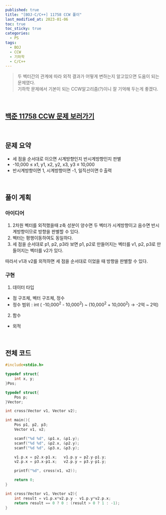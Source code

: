 ```yaml
---
published: true
title: "[BOJ-C/C++] 11758 CCW 풀이"
last_modified_at: 2023-01-06
toc: true
toc_sticky: true
categories:
  - PS
tags:
  - BOJ
  - CCW
  - 기하학
  - C/C++
---
```


> 두 벡터간의 관계에 따라 외적 결과가 어떻게 변하는지 알고있으면 도움이 되는 문제였다.  
> 기하학 문제에서 기본이 되는 CCW알고리즘(?)이니 잘 기억해 두는게 좋겠다.

<br>
  
## [백준 11758 CCW 문제 보러가기](https://www.acmicpc.net/problem/11758)

<br>

## 문제 요약

* 세 점을 순서대로 이으면 시계방향인지 반시계방향인지 판별
* -10,000 ≤ x1, y1, x2, y2, x3, y3 ≤ 10,000
* 반시계방향이면 1, 시계방향이면 -1, 일직선이면 0 출력

<br>

## 풀이 계획

### 아이디어

1. 2차원 벡터를 외적했을때 z축 성분이 양수면 두 벡터가 시계방향이고 음수면 반시계방향이므로 방향을 판별할 수 있다.
2. 벡터는 평행이동하여도 동일하다.
3. 세 점을 순서대로 p1, p2, p3라 보면 p1, p2로 만들어지는 벡터를 v1, p2, p3로 만들어지는 벡터를 v2가 있다.

따라서 v1과 v2를 외적하면 세 점을 순서대로 이었을 때 방향을 판별할 수 있다.

### 구현

1. 데이터 타입

* 점 구조체, 벡터 구조체, 정수
* 정수 범위 : int ( -10,000<sup>2</sup> - 10,000<sup>2</sup>) ~ (10,000<sup>2</sup> + 10,000<sup>2</sup>) -> -2억 ~ 2억)

2. 함수

* 외적

<br>

## 전체 코드

```cpp
#include<stdio.h>

typedef struct{
    int x, y;
}Pos;

typedef struct{
    Pos p;
}Vector;

int cross(Vector v1, Vector v2);

int main(){
    Pos p1, p2, p3;
    Vector v1, v2;

    scanf("%d %d", &p1.x, &p1.y);
    scanf("%d %d", &p2.x, &p2.y);
    scanf("%d %d", &p3.x, &p3.y);

    v1.p.x = p2.x-p1.x;   v1.p.y = p2.y-p1.y;
    v2.p.x = p3.x-p1.x;   v2.p.y = p3.y-p1.y;

    printf("%d", cross(v1, v2));

    return 0;
}

int cross(Vector v1, Vector v2){
    int result = v1.p.x*v2.p.y - v1.p.y*v2.p.x;
    return result == 0 ? 0 : (result > 0 ? 1 : -1);
}
```

